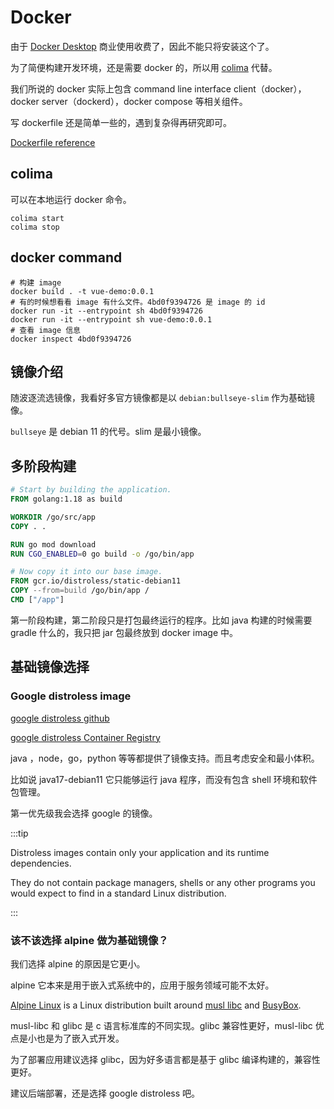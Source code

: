 # Docker

由于 [Docker Desktop](https://www.docker.com/products/docker-desktop/) 商业使用收费了，因此不能只将安装这个了。

为了简便构建开发环境，还是需要 docker 的，所以用 [colima](https://github.com/abiosoft/colima) 代替。

我们所说的 docker 实际上包含 command line interface client（docker），docker server（dockerd），docker compose 等相关组件。

写 dockerfile 还是简单一些的，遇到复杂得再研究即可。

[Dockerfile reference](https://docs.docker.com/engine/reference/builder/)

## colima

可以在本地运行 docker 命令。

```shelldocker build . -t vue-demo:0.0.1
colima start
colima stop
```

## docker command

```shell
# 构建 image
docker build . -t vue-demo:0.0.1
# 有的时候想看看 image 有什么文件。4bd0f9394726 是 image 的 id
docker run -it --entrypoint sh 4bd0f9394726
docker run -it --entrypoint sh vue-demo:0.0.1
# 查看 image 信息
docker inspect 4bd0f9394726
```

## 镜像介绍

随波逐流选镜像，我看好多官方镜像都是以 `debian:bullseye-slim` 作为基础镜像。

`bullseye` 是 debian 11 的代号。slim 是最小镜像。

## 多阶段构建

```dockerfile
# Start by building the application.
FROM golang:1.18 as build

WORKDIR /go/src/app
COPY . .

RUN go mod download
RUN CGO_ENABLED=0 go build -o /go/bin/app

# Now copy it into our base image.
FROM gcr.io/distroless/static-debian11
COPY --from=build /go/bin/app /
CMD ["/app"]
```

第一阶段构建，第二阶段只是打包最终运行的程序。比如 java 构建的时候需要 gradle 什么的，我只把 jar 包最终放到 docker image 中。

## 基础镜像选择

### Google distroless image

[google distroless github](https://github.com/GoogleContainerTools/distroless)

[google distroless Container Registry ](https://console.cloud.google.com/gcr/images/distroless/GLOBAL)

java ，node，go，python 等等都提供了镜像支持。而且考虑安全和最小体积。

比如说 java17-debian11 它只能够运行 java 程序，而没有包含 shell 环境和软件包管理。

第一优先级我会选择 google 的镜像。

:::tip

Distroless images contain only your application and its runtime dependencies.

They do not contain package managers, shells or any other programs you would expect to find in a standard Linux distribution.

:::

### 该不该选择 alpine 做为基础镜像？

我们选择 alpine 的原因是它更小。

alpine 它本来是用于嵌入式系统中的，应用于服务领域可能不太好。

[Alpine Linux](https://alpinelinux.org/) is a Linux distribution built around [musl libc](https://www.musl-libc.org/) and [BusyBox](https://www.busybox.net/).

musl-libc 和 glibc 是 c 语言标准库的不同实现。glibc 兼容性更好，musl-libc 优点是小也是为了嵌入式开发。

为了部署应用建议选择 glibc，因为好多语言都是基于 glibc 编译构建的，兼容性更好。

建议后端部署，还是选择 google distroless 吧。

